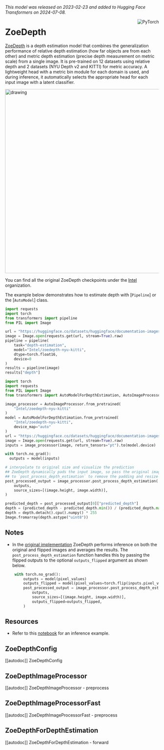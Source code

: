 <!--Copyright 2024 The HuggingFace Team. All rights reserved.

Licensed under the Apache License, Version 2.0 (the "License"); you may not use this file except in compliance with
the License. You may obtain a copy of the License at

http://www.apache.org/licenses/LICENSE-2.0

Unless required by applicable law or agreed to in writing, software distributed under the License is distributed on
an "AS IS" BASIS, WITHOUT WARRANTIES OR CONDITIONS OF ANY KIND, either express or implied. See the License for the
specific language governing permissions and limitations under the License.

⚠️ Note that this file is in Markdown but contain specific syntax for our doc-builder (similar to MDX) that may not be
rendered properly in your Markdown viewer.

-->
*This model was released on 2023-02-23 and added to Hugging Face Transformers on 2024-07-08.*


<div style="float: right;">
    <div class="flex flex-wrap space-x-1">
           <img alt="PyTorch" src="https://img.shields.io/badge/PyTorch-DE3412?style=flat&logo=pytorch&logoColor=white">
    </div>
</div>

# ZoeDepth

[ZoeDepth](https://huggingface.co/papers/2302.12288) is a depth estimation model that combines the generalization performance of relative depth estimation (how far objects are from each other) and metric depth estimation (precise depth measurement on metric scale) from a single image. It is pre-trained on 12 datasets using relative depth and 2 datasets (NYU Depth v2 and KITTI) for metric accuracy. A lightweight head with a metric bin module for each domain is used, and during inference, it automatically selects the appropriate head for each input image with a latent classifier.

<img src="https://huggingface.co/datasets/huggingface/documentation-images/resolve/main/zoedepth_architecture_bis.png"
alt="drawing" width="600"/>

You can find all the original ZoeDepth checkpoints under the [Intel](https://huggingface.co/Intel?search=zoedepth) organization.

The example below demonstrates how to estimate depth with [`Pipeline`] or the [`AutoModel`] class.

<hfoptions id="usage">
<hfoption id="Pipeline">

```py
import requests
import torch
from transformers import pipeline
from PIL import Image

url = "https://huggingface.co/datasets/huggingface/documentation-images/resolve/main/pipeline-cat-chonk.jpeg"
image = Image.open(requests.get(url, stream=True).raw)
pipeline = pipeline(
    task="depth-estimation",
    model="Intel/zoedepth-nyu-kitti",
    dtype=torch.float16,
    device=0
)
results = pipeline(image)
results["depth"]
```

</hfoption>
<hfoption id="AutoModel">

```py
import torch
import requests
from PIL import Image
from transformers import AutoModelForDepthEstimation, AutoImageProcessor

image_processor = AutoImageProcessor.from_pretrained(
    "Intel/zoedepth-nyu-kitti"
)
model = AutoModelForDepthEstimation.from_pretrained(
    "Intel/zoedepth-nyu-kitti",
    device_map="auto"
)
url = "https://huggingface.co/datasets/huggingface/documentation-images/resolve/main/pipeline-cat-chonk.jpeg"
image = Image.open(requests.get(url, stream=True).raw)
inputs = image_processor(image, return_tensors="pt").to(model.device)

with torch.no_grad():
  outputs = model(inputs)

# interpolate to original size and visualize the prediction
## ZoeDepth dynamically pads the input image, so pass the original image size as argument
## to `post_process_depth_estimation` to remove the padding and resize to original dimensions.
post_processed_output = image_processor.post_process_depth_estimation(
    outputs,
    source_sizes=[(image.height, image.width)],
)

predicted_depth = post_processed_output[0]["predicted_depth"]
depth = (predicted_depth - predicted_depth.min()) / (predicted_depth.max() - predicted_depth.min())
depth = depth.detach().cpu().numpy() * 255
Image.fromarray(depth.astype("uint8"))
```

</hfoption>
</hfoptions>

## Notes

- In the [original implementation](https://github.com/isl-org/ZoeDepth/blob/edb6daf45458569e24f50250ef1ed08c015f17a7/zoedepth/models/depth_model.py#L131) ZoeDepth performs inference on both the original and flipped images and averages the results. The `post_process_depth_estimation` function handles this by passing the flipped outputs to the optional `outputs_flipped` argument as shown below.
   ```py
    with torch.no_grad():
        outputs = model(pixel_values)
        outputs_flipped = model(pixel_values=torch.flip(inputs.pixel_values, dims=[3]))
        post_processed_output = image_processor.post_process_depth_estimation(
            outputs,
            source_sizes=[(image.height, image.width)],
            outputs_flipped=outputs_flipped,
        )
   ```
   
## Resources
- Refer to this [notebook](https://github.com/NielsRogge/Transformers-Tutorials/tree/master/ZoeDepth) for an inference example.

## ZoeDepthConfig

[[autodoc]] ZoeDepthConfig

## ZoeDepthImageProcessor

[[autodoc]] ZoeDepthImageProcessor
    - preprocess

## ZoeDepthImageProcessorFast

[[autodoc]] ZoeDepthImageProcessorFast
    - preprocess

## ZoeDepthForDepthEstimation

[[autodoc]] ZoeDepthForDepthEstimation
    - forward
